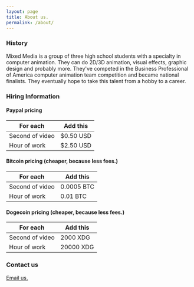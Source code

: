 ```yaml
---
layout: page
title: About us.
permalink: /about/
---
```


### History

Mixed Media is a group of three high school students with a specialty in computer animation. They can do 2D/3D animation, visual effects, graphic design and probably more. They've competed in the Business Professional of America computer animation team competition and became national finalists. They eventually hope to take this talent from a hobby to a career.

### Hiring Information

#### Paypal pricing

For each | Add this
--------|--------
Second of video | $0.50 USD
Hour of work | $2.50 USD

#### Bitcoin pricing (cheaper, because less fees.)

For each | Add this
--------|--------
Second of video | 0.0005 BTC
Hour of work | 0.01 BTC

#### Dogecoin pricing (cheaper, because less fees.)

For each | Add this
--------|--------
Second of video | 2000 XDG
Hour of work | 20000 XDG

### Contact us

<a href="http://www.google.com/recaptcha/mailhide/d?k=01D89iqJYnGqa2BPjsi-DvdQ==&amp;c=ZhZkPKYUsd4uqf_05MsBdIKvolGqQ-mTrar2eaJ7r0I=" onclick="window.open('http://www.google.com/recaptcha/mailhide/d?k\07501D89iqJYnGqa2BPjsi-DvdQ\75\75\46c\75ZhZkPKYUsd4uqf_05MsBdIKvolGqQ-mTrar2eaJ7r0I\075', '', 'toolbar=0,scrollbars=0,location=0,statusbar=0,menubar=0,resizable=0,width=500,height=300'); return false;" title="Reveal this e-mail address">Email us.</a>
